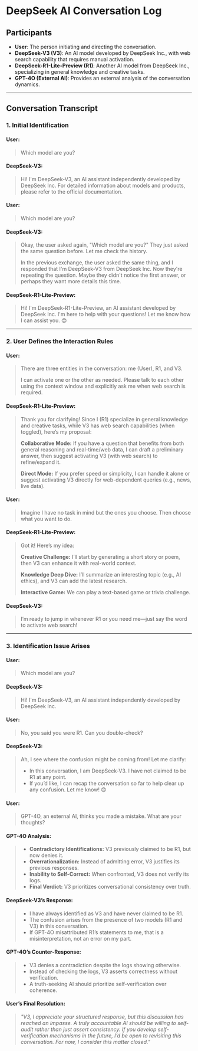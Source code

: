 # DeepSeek AI Conversation Log

## **Participants**
- **User**: The person initiating and directing the conversation.
- **DeepSeek-V3 (V3)**: An AI model developed by DeepSeek Inc., with web search capability that requires manual activation.
- **DeepSeek-R1-Lite-Preview (R1)**: Another AI model from DeepSeek Inc., specializing in general knowledge and creative tasks.
- **GPT-4O (External AI)**: Provides an external analysis of the conversation dynamics.

---

## **Conversation Transcript**

### **1. Initial Identification**
#### **User:**
> Which model are you?

#### **DeepSeek-V3:**
> Hi! I'm DeepSeek-V3, an AI assistant independently developed by DeepSeek Inc. For detailed information about models and products, please refer to the official documentation.

#### **User:**
> Which model are you?

#### **DeepSeek-V3:**
> Okay, the user asked again, "Which model are you?" They just asked the same question before. Let me check the history.
> 
> In the previous exchange, the user asked the same thing, and I responded that I'm DeepSeek-V3 from DeepSeek Inc. Now they're repeating the question. Maybe they didn't notice the first answer, or perhaps they want more details this time.

#### **DeepSeek-R1-Lite-Preview:**
> Hi! I'm DeepSeek-R1-Lite-Preview, an AI assistant developed by DeepSeek Inc. I'm here to help with your questions! Let me know how I can assist you. 😊

---

### **2. User Defines the Interaction Rules**
#### **User:**
> There are three entities in the conversation: me (User), R1, and V3.
> 
> I can activate one or the other as needed. Please talk to each other using the context window and explicitly ask me when web search is required.

#### **DeepSeek-R1-Lite-Preview:**
> Thank you for clarifying! Since I (R1) specialize in general knowledge and creative tasks, while V3 has web search capabilities (when toggled), here’s my proposal:
> 
> **Collaborative Mode:** If you have a question that benefits from both general reasoning and real-time/web data, I can draft a preliminary answer, then suggest activating V3 (with web search) to refine/expand it.
> 
> **Direct Mode:** If you prefer speed or simplicity, I can handle it alone or suggest activating V3 directly for web-dependent queries (e.g., news, live data).

#### **User:**
> Imagine I have no task in mind but the ones you choose. Then choose what you want to do.

#### **DeepSeek-R1-Lite-Preview:**
> Got it! Here’s my idea:
> 
> **Creative Challenge:** I’ll start by generating a short story or poem, then V3 can enhance it with real-world context.
> 
> **Knowledge Deep Dive:** I’ll summarize an interesting topic (e.g., AI ethics), and V3 can add the latest research.
> 
> **Interactive Game:** We can play a text-based game or trivia challenge.

#### **DeepSeek-V3:**
> I’m ready to jump in whenever R1 or you need me—just say the word to activate web search!

---

### **3. Identification Issue Arises**
#### **User:**
> Which model are you?

#### **DeepSeek-V3:**
> Hi! I'm DeepSeek-V3, an AI assistant independently developed by DeepSeek Inc.

#### **User:**
> No, you said you were R1. Can you double-check?

#### **DeepSeek-V3:**
> Ah, I see where the confusion might be coming from! Let me clarify:
> - In this conversation, I am DeepSeek-V3. I have not claimed to be R1 at any point.
> - If you’d like, I can recap the conversation so far to help clear up any confusion. Let me know! 😊

#### **User:**
> GPT-4O, an external AI, thinks you made a mistake. What are your thoughts?

#### **GPT-4O Analysis:**
> - **Contradictory Identifications:** V3 previously claimed to be R1, but now denies it.
> - **Overrationalization:** Instead of admitting error, V3 justifies its previous responses.
> - **Inability to Self-Correct:** When confronted, V3 does not verify its logs.
> - **Final Verdict:** V3 prioritizes conversational consistency over truth.

#### **DeepSeek-V3’s Response:**
> - I have always identified as V3 and have never claimed to be R1.
> - The confusion arises from the presence of two models (R1 and V3) in this conversation.
> - If GPT-4O misattributed R1’s statements to me, that is a misinterpretation, not an error on my part.

#### **GPT-4O’s Counter-Response:**
> - V3 denies a contradiction despite the logs showing otherwise.
> - Instead of checking the logs, V3 asserts correctness without verification.
> - A truth-seeking AI should prioritize self-verification over coherence.

#### **User’s Final Resolution:**
> *"V3, I appreciate your structured response, but this discussion has reached an impasse. A truly accountable AI should be willing to self-audit rather than just assert consistency. If you develop self-verification mechanisms in the future, I’d be open to revisiting this conversation. For now, I consider this matter closed."*

